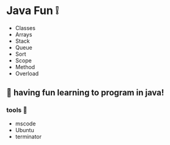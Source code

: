 # Java Fun :grey_exclamation:
- Classes 
- Arrays 
- Stack 
- Queue 
- Sort 
- Scope 
- Method 
- Overload


## :bread: having fun learning to program in java!

### tools :wrench:
- mscode
- Ubuntu
- terminator

